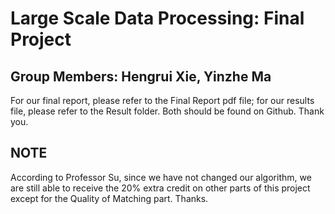 # Large Scale Data Processing: Final Project
## Group Members: Hengrui Xie, Yinzhe Ma

For our final report, please refer to the Final Report pdf file; for our results file, please refer to the Result folder. Both should be found on Github. Thank you.

## NOTE
According to Professor Su, since we have not changed our algorithm, we are still able to receive the 20% extra credit on other parts of this project except for the Quality of Matching part. Thanks.
